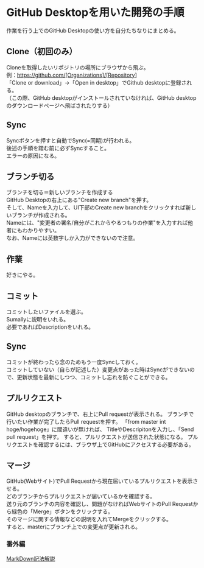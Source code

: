 # GitHub Desktopを用いた開発の手順
作業を行う上でのGitHub Desktopの使い方を自分たちなりにまとめる。

## Clone（初回のみ）  
Cloneを取得したいリポジトリの場所にブラウザから飛ぶ。  
例：https://github.com/[Organizations]/[Repository]  
「Clone or download」→「Open in desktop」でGithub desktopに登録される。  
（この際、GitHub desktopがインストールされていなければ、GitHub desktopのダウンロードページへ飛ばされたりする）  

## Sync
Syncボタンを押すと自動でSync(=同期)が行われる。  
後述の手順を踏む前に必ずSyncすること。  
エラーの原因になる。  

## ブランチ切る
ブランチを切る＝新しいブランチを作成する  
GitHub Desktopの右上にある"Create new branch"を押す。  
そして、Nameを入力して、UI下部のCreate new branchをクリックすれば新しいブランチが作成される。  
Nameには、"変更者の署名/自分がこれからやるつもりの作業"を入力すれば他者にもわかりやすい。  
なお、Nameには英数字しか入力ができないので注意。  

## 作業
好きにやる。

## コミット
コミットしたいファイルを選ぶ。  
Sumallyに説明をいれる。  
必要であればDescriptionをいれる。  

## Sync
コミットが終わったら念のためもう一度Syncしておく。  
コミットしていない（自らが記述した）変更点があった時はSyncができないので、更新状態を最新にしつつ、コミットし忘れを防ぐことができる。  

## プルリクエスト
GitHub desktopのブランチで、右上にPull requestが表示される。
ブランチで行いたい作業が完了したらPull requestを押す。
「from master int hoge/hogehoge」に間違いが無ければ、
TitleやDescripitonを入力し、「Send pull request」を押す。
すると、プルリクエストが送信された状態になる。
プルリクエストを確認するには、ブラウザ上でGitHubにアクセスする必要がある。

## マージ
GitHub(Webサイト)でPull Requestから現在届いているプルリクエストを表示させる。  
どのブランチからプルリクエストが届いているかを確認する。  
送り元のブランチの内容を確認し、問題がなければWebサイトのPull Requestから緑色の「Merge」ボタンをクリックする。  
そのマージに関する情報などの説明を入れてMergeをクリックする。  
すると、masterにブランチ上での変更点が更新される。  

### 番外編
[MarkDown記法解説](http://qiita.com/tbpgr/items/989c6badefff69377da7)
